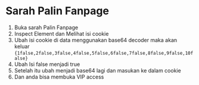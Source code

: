 # Sarah Palin Fanpage

1. Buka sarah Palin Fanpage
2. Inspect Element dan Melihat isi cookie
3. Ubah isi cookie di data menggunakan base64 decoder maka akan keluar ```{1false,2false,3false,4false,5false,6false,7false,8false,9false,10false}```
4. Ubah Isi false menjadi true 
5. Setelah itu ubah menjadi base64 lagi dan masukan ke dalam cookie 
6. Dan anda bisa membuka VIP access
